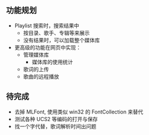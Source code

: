 ## 功能规划
* Playlist 搜索时，搜索结果中
  * 按目录、歌手、专辑等来展示
  * 没有结果时，可以加载整个媒体库
* 更高级的功能在网页中实现：
  * 管理媒体库
    * 媒体库的使用统计
  * 歌词的上传
  * 歌曲的远程播放

## 待完成
* 去掉 MLFont, 使用类似 win32 的 FontCollection 来替代
* 测试各种 UCS2 等编码的打开与保存
* 找一个字代替，歌词解析时间出问题